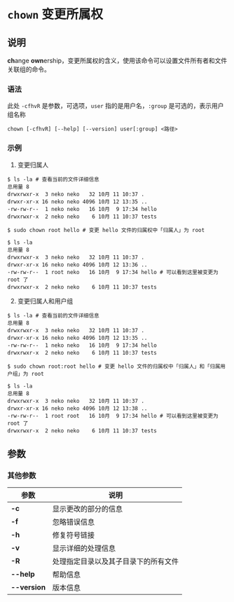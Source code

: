 # `chown` 变更所属权

## 说明

**ch**ange **own**ership，变更所属权的含义，使用该命令可以设置文件所有者和文件关联组的命令。

### 语法

此处 `-cfhvR` 是参数，可选项，`user` 指的是用户名，`:group` 是可选的，表示用户组名称

```shell
chown [-cfhvR] [--help] [--version] user[:group] <路径>
```

### 示例

1. 变更归属人

```shell
$ ls -la # 查看当前的文件详细信息
总用量 8
drwxrwxr-x  3 neko neko   32 10月 11 10:37 .
drwxr-xr-x 16 neko neko 4096 10月 12 13:35 ..
-rw-rw-r--  1 neko neko   16 10月  9 17:34 hello
drwxrwxr-x  2 neko neko    6 10月 11 10:37 tests

$ sudo chown root hello # 变更 hello 文件的归属权中「归属人」为 root

$ ls -la
总用量 8
drwxrwxr-x  3 neko neko   32 10月 11 10:37 .
drwxr-xr-x 16 neko neko 4096 10月 12 13:36 ..
-rw-rw-r--  1 root neko   16 10月  9 17:34 hello # 可以看到这里被变更为 root 了
drwxrwxr-x  2 neko neko    6 10月 11 10:37 tests
```

2. 变更归属人和用户组

```shell
$ ls -la # 查看当前的文件详细信息
总用量 8
drwxrwxr-x  3 neko neko   32 10月 11 10:37 .
drwxr-xr-x 16 neko neko 4096 10月 12 13:35 ..
-rw-rw-r--  1 neko neko   16 10月  9 17:34 hello
drwxrwxr-x  2 neko neko    6 10月 11 10:37 tests

$ sudo chown root:root hello # 变更 hello 文件的归属权中「归属人」和「归属用户组」为 root

$ ls -la
总用量 8
drwxrwxr-x  3 neko neko   32 10月 11 10:37 .
drwxr-xr-x 16 neko neko 4096 10月 12 13:38 ..
-rw-rw-r--  1 root root   16 10月  9 17:34 hello # 可以看到这里被变更为 root 了
drwxrwxr-x  2 neko neko    6 10月 11 10:37 tests
```

## 参数

### 其他参数

| 参数          | 说明                                 |
| ------------- | ------------------------------------ |
| **-c**        | 显示更改的部分的信息                 |
| **-f**        | 忽略错误信息                         |
| **-h**        | 修复符号链接                         |
| **-v**        | 显示详细的处理信息                   |
| **-R**        | 处理指定目录以及其子目录下的所有文件 |
| **--help**    | 帮助信息                             |
| **--version** | 版本信息                             |
